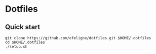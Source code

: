 # Dotfiles

## Quick start

```shell
git clone https://github.com/efeligne/dotfiles.git $HOME/.dotfiles
cd $HOME/.dotfiles
./setup.sh
```

